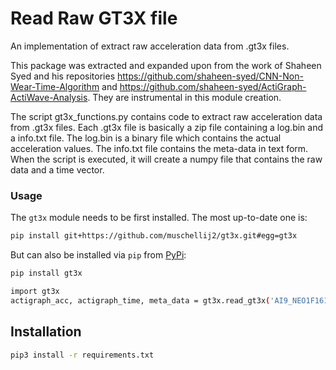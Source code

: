 # Read Raw GT3X file
An implementation of extract raw acceleration data from .gt3x files.

This package was extracted and expanded upon from the work of Shaheen Syed and his repositories https://github.com/shaheen-syed/CNN-Non-Wear-Time-Algorithm and https://github.com/shaheen-syed/ActiGraph-ActiWave-Analysis.  They are instrumental in this module creation.

The script gt3x_functions.py contains code to extract raw acceleration data from .gt3x files. Each .gt3x file is basically a zip file containing a log.bin and a info.txt file. The log.bin is a binary file which contains the actual acceleration values. The info.txt file contains the meta-data in text form. When the script is executed, it will create a numpy file that contains the raw data and a time vector.

### Usage

The `gt3x` module needs to be first installed.  The most up-to-date one is:

```bash
pip install git+https://github.com/muschellij2/gt3x.git#egg=gt3x
````

But can also be installed via `pip` from [PyPi](https://pypi.org/project/gt3x/):

```bash
pip install gt3x
```

```bash
import gt3x
actigraph_acc, actigraph_time, meta_data = gt3x.read_gt3x('AI9_NEO1F16120039_2017-06-27.gt3x')
```

## Installation

```bash
pip3 install -r requirements.txt
```

